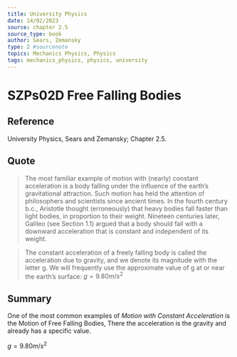 ```yaml
---
title: University Physics
date: 14/02/2023
source: chapter 2.5
source_type: book 
author: Sears, Zemansky
type: 2 #sourcenote
topics: Mechanics Physics, Physics
tags: mechanics_physics, physics, university
---
```

# SZPs02D Free Falling Bodies

## **Reference**
University Physics, Sears and Zemansky; Chapter 2.5.

## **Quote**
> The most familiar example of motion with (nearly) constant acceleration is a body falling under the influence of the earth’s gravitational attraction. Such motion has held the attention of philosophers and scientists since ancient times. In the fourth century b.c., Aristotle thought (erroneously) that heavy bodies fall faster than light bodies, in proportion to their weight. Nineteen centuries later, Galileo (see Section 1.1) argued that a body should fall with a downward acceleration that is constant and independent of its weight.

> The constant acceleration of a freely falling body is called the acceleration due to gravity, and we denote its magnitude with the letter g. We will frequently use the approximate value of g at or near the earth’s surface:
$g = 9.80m/s^2$

## **Summary**
One of the most common examples of *Motion with Constant Acceleration* is the Motion of Free Falling Bodies, There the acceleration is the gravity and already has a specific value.

$g = 9.80m/s^2$

